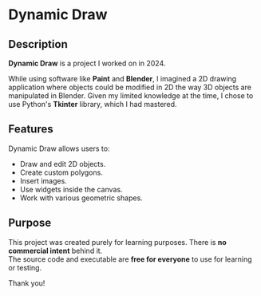 # Dynamic Draw

## Description

**Dynamic Draw** is a project I worked on in 2024.

While using software like **Paint** and **Blender**, I imagined a 2D drawing application where objects could be modified in 2D the way 3D objects are manipulated in Blender. Given my limited knowledge at the time, I chose to use Python's **Tkinter** library, which I had mastered.

## Features

Dynamic Draw allows users to:
- Draw and edit 2D objects.
- Create custom polygons.
- Insert images.
- Use widgets inside the canvas.
- Work with various geometric shapes.

## Purpose

This project was created purely for learning purposes. There is **no commercial intent** behind it.  
The source code and executable are **free for everyone** to use for learning or testing.

Thank you!
